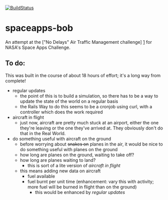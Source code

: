 [![BuildStatus](https://secure.travis-ci.org/tolien/spaceapps-bob.png)](http://travis-ci.org/tolien/spaceapps-bob)

spaceapps-bob
=============
An attempt at the ["No Delays" Air Traffic Management challenge] [1] for NASA's Space Apps Challenge.

To do:
------

This was built in the course of about 18 hours of effort; it's a long way from complete!

- regular updates
	- the point of this is to build a simulation, so there has to be a way to update the state of the world on a regular basis
	- the Rails Way to do this seems to be a cronjob using curl, with a controller which does the work required
- aircraft in flight
	- just now, aircraft are pretty much stuck at an airport, either the one they're leaving or the one they've arrived at. They obviously don't do that in the Real World.	
- do something useful with aircraft on the ground
	- before worrying about ~~snakes on~~ planes in the air, it would be nice to do something useful with planes on the ground
	- how long are planes on the ground, waiting to take off?
	- how long are planes waiting to land?
		- this is sort of a lite version of *aircraft in flight*
	- this means adding new data on aircraft
		- fuel available
		- fuel burnt per unit time (enhancement: vary this with activity; more fuel will be burned in flight than on the ground)
			- this would be enhanced by *regular updates*

[1]: http://spaceappschallenge.org/challenge/no-delays-air-traffic-management/
